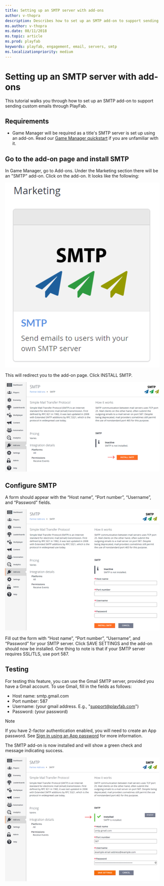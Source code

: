 ```yaml
---
title: Setting up an SMTP server with add-ons
author: v-thopra
description: Describes how to set up an SMTP add-on to support sending custom emails through PlayFab.
ms.author: v-thopra
ms.date: 08/11/2018
ms.topic: article
ms.prod: playfab
keywords: playfab, engagement, email, servers, smtp
ms.localizationpriority: medium
---
```


# Setting up an SMTP server with add-ons

This tutorial walks you through how to set up an SMTP add-on to support sending custom emails through PlayFab.

## Requirements

- Game Manager will be required as a title's SMTP server is set up using an add-on. Read our [Game Manager quickstart](../../config/gamemanager/quickstart.md) if you are unfamiliar with it.

## Go to the add-on page and install SMTP

In Game Manager, go to Add-ons. Under the Marketing section there will be an "SMTP" add-on. Click on the add-on. It looks like the following:

![Marketing-SMTP Add-On button](media/tutorials/marketing-smtp-add-on-button.png)  

This will redirect you to the add-on page. Click INSTALL SMTP.

![Game Manager-Add-ons-SMTP-page](media/tutorials/game-manager-add-ons-smtp-page.png)  

## Configure SMTP

A form should appear with the “Host name”, “Port number”, “Username”, and “Password” fields.

![Game Manager-Add-ons-Install SMTP form](media/tutorials/game-manager-add-ons-install-smtp-form.png)  

Fill out the form with “Host name”, “Port number”, “Username”, and “Password” for your SMTP server. Click SAVE SETTINGS and the add-on should now be installed. One thing to note is that if your SMTP server requires SSL/TLS, use port 587.

## Testing

For testing this feature, you can use the Gmail SMTP server, provided you have a Gmail account. To use Gmail, fill in the fields as follows:

- Host name: smtp.gmail.com
- Port number: 587
- Username: (your gmail address. E.g., "support@playfab.com")
- Password: (your password)

> [!NOTE]
> If you have 2-factor authentication enabled, you will need to create an App password. See [Sign in using an App password](https://support.google.com/accounts/answer/185833?hl=en) for more information.

The SMTP add-on is now installed and will show a green check and message indicating success.

![Game Manager-Add-ons-SMTP-Installed](media/tutorials/game-manager-add-ons-smtp-installed.png)  
